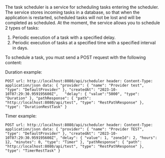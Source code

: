The task scheduler is a service for scheduling tasks entering the scheduler. 
The service stores incoming tasks in a database, so that when the application is restarted, scheduled tasks will not be lost and will be completed as scheduled. 
At the moment, the service allows you to schedule 2 types of tasks: 
1. Periodic execution of a task with a specified delay. 
2. Periodic execution of tasks at a specified time with a specified interval in days. 

To schedule a task, you must send a POST request with the following content:

Duration example:

`POST url: http://localhost:8080/api/scheduler
header: Content-Type: application/json
data: {
    "provider": {
        "name": "Provider test",
        "type": "DefaultProvider"
    },
    "createdAt": "2023-10-10T07:29:30.959195600Z",  
    "delay": {
        "value":"5000",
        "type": "Duration"
    },
    "pathResponse": {
        "path": "http://localhost:8080/api/test",
        "type": "RestPathResponse"
    },
    "type": "DurationRestTask"
}`

Timer example:

`POST url: http://localhost:8080/api/scheduler
header: Content-Type: application/json
data: {
    "provider": {
        "name": "Provider TEST",
        "type": "DefaultProvider"
    },
    "createdAt": "2023-10-10T07:29:30.959195600Z",
        "delay": {
        "value": 1,
        "zoneId": 2,
        "hours": 12,
        "minutes": 0,
        "type": "Timer"
    },
    "pathResponse": {
        "path": "http://localhost:8080/api/test",
        "type": "RestPathResponse"
    },
    "type": "TimerRestTask"
}`